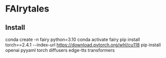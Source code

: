 # FAIrytales

## Install
conda create -n fairy python=3.10
conda activate fairy
pip install torch==2.4.1 --index-url https://download.pytorch.org/whl/cu118
pip install openai pyyaml torch diffusers edge-tts transformers